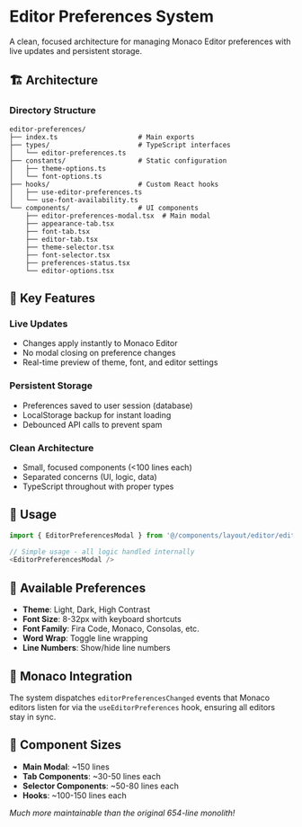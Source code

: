 # Editor Preferences System

A clean, focused architecture for managing Monaco Editor preferences with live updates and persistent storage.

## 🏗️ Architecture

### **Directory Structure**
```
editor-preferences/
├── index.ts                    # Main exports
├── types/                      # TypeScript interfaces
│   └── editor-preferences.ts   
├── constants/                  # Static configuration
│   ├── theme-options.ts        
│   └── font-options.ts         
├── hooks/                      # Custom React hooks
│   ├── use-editor-preferences.ts
│   └── use-font-availability.ts
└── components/                 # UI components
    ├── editor-preferences-modal.tsx  # Main modal
    ├── appearance-tab.tsx       
    ├── font-tab.tsx            
    ├── editor-tab.tsx          
    ├── theme-selector.tsx      
    ├── font-selector.tsx       
    ├── preferences-status.tsx  
    └── editor-options.tsx      
```

## 🎯 Key Features

### **Live Updates**
- Changes apply instantly to Monaco Editor
- No modal closing on preference changes
- Real-time preview of theme, font, and editor settings

### **Persistent Storage**
- Preferences saved to user session (database)
- LocalStorage backup for instant loading
- Debounced API calls to prevent spam

### **Clean Architecture**
- Small, focused components (<100 lines each)
- Separated concerns (UI, logic, data)
- TypeScript throughout with proper types

## 🔧 Usage

```typescript
import { EditorPreferencesModal } from '@/components/layout/editor/editor-preferences'

// Simple usage - all logic handled internally
<EditorPreferencesModal />
```

## 🎨 Available Preferences

- **Theme**: Light, Dark, High Contrast
- **Font Size**: 8-32px with keyboard shortcuts
- **Font Family**: Fira Code, Monaco, Consolas, etc.
- **Word Wrap**: Toggle line wrapping
- **Line Numbers**: Show/hide line numbers

## 🚀 Monaco Integration

The system dispatches `editorPreferencesChanged` events that Monaco editors listen for via the `useEditorPreferences` hook, ensuring all editors stay in sync.

## 📝 Component Sizes

- **Main Modal**: ~150 lines
- **Tab Components**: ~30-50 lines each  
- **Selector Components**: ~50-80 lines each
- **Hooks**: ~100-150 lines each

*Much more maintainable than the original 654-line monolith!*